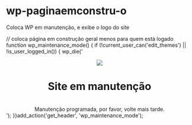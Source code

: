 # wp-paginaemconstru-o
Coloca WP em manutenção, e exibe o logo do site


// coloca página em construção geral menos para quem está logado
function wp_maintenance_mode() {
if (!current_user_can('edit_themes') || !is_user_logged_in()) {
wp_die('<center><img src="https://47news.com.br/wp-content/uploads/2021/03/np10blue-3-300x128.png"><br /> <h1>Site em manutenção</h1><br />Manutenção programada, por favor, volte mais tarde.</center>');
}}add_action('get_header', 'wp_maintenance_mode');
